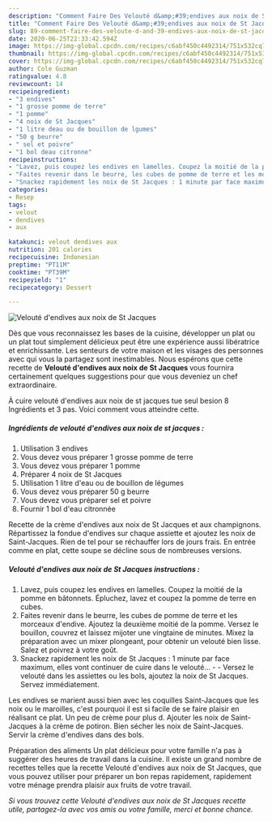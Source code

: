 ```yaml
---
description: "Comment Faire Des Velouté d&amp;#39;endives aux noix de St Jacques"
title: "Comment Faire Des Velouté d&amp;#39;endives aux noix de St Jacques"
slug: 89-comment-faire-des-veloute-d-and-39-endives-aux-noix-de-st-jacques
date: 2020-06-25T22:33:42.594Z
image: https://img-global.cpcdn.com/recipes/c6abf450c4492314/751x532cq70/veloute-dendives-aux-noix-de-st-jacques-photo-principale-de-la-recette.jpg
thumbnail: https://img-global.cpcdn.com/recipes/c6abf450c4492314/751x532cq70/veloute-dendives-aux-noix-de-st-jacques-photo-principale-de-la-recette.jpg
cover: https://img-global.cpcdn.com/recipes/c6abf450c4492314/751x532cq70/veloute-dendives-aux-noix-de-st-jacques-photo-principale-de-la-recette.jpg
author: Cole Guzman
ratingvalue: 4.8
reviewcount: 14
recipeingredient:
- "3 endives"
- "1 grosse pomme de terre"
- "1 pomme"
- "4 noix de St Jacques"
- "1 litre deau ou de bouillon de lgumes"
- "50 g beurre"
- " sel et poivre"
- "1 bol deau citronne"
recipeinstructions:
- "Lavez, puis coupez les endives en lamelles. Coupez la moitié de la pomme en bâtonnets. Épluchez, lavez et coupez la pomme de terre en cubes."
- "Faites revenir dans le beurre, les cubes de pomme de terre et les morceaux d&#39;endive. Ajoutez la deuxième moitié de la pomme. Versez le bouillon, couvrez et laissez mijoter une vingtaine de minutes. Mixez la préparation avec un mixer plongeant, pour obtenir un velouté bien lisse. Salez et poivrez à votre goût."
- "Snackez rapidement les noix de St Jacques : 1 minute par face maximum, elles vont continuer de cuire dans le velouté...  Versez le velouté dans les assiettes ou les bols, ajoutez la noix de St Jacques. Servez immédiatement."
categories:
- Resep
tags:
- velout
- dendives
- aux

katakunci: velout dendives aux 
nutrition: 201 calories
recipecuisine: Indonesian
preptime: "PT11M"
cooktime: "PT39M"
recipeyield: "1"
recipecategory: Dessert

---
```



![Velouté d&#39;endives aux noix de St Jacques](https://img-global.cpcdn.com/recipes/c6abf450c4492314/751x532cq70/veloute-dendives-aux-noix-de-st-jacques-photo-principale-de-la-recette.jpg)

Dès que vous reconnaissez les bases de la cuisine, développer un plat ou un plat tout simplement délicieux peut être une expérience aussi libératrice et enrichissante. Les senteurs de votre maison et les visages des personnes avec qui vous la partagez sont inestimables. Nous espérons que cette recette de <strong> Velouté d&#39;endives aux noix de St Jacques </strong> vous fournira certainement quelques suggestions pour que vous deveniez un chef extraordinaire.

<!--inarticleads1-->

À cuire velouté d&#39;endives aux noix de st jacques tue seul besion 8 Ingrédients et 3 pas. Voici comment vous atteindre cette.

##### Ingrédients de velouté d&#39;endives aux noix de st jacques :

1. Utilisation 3 endives
1. Vous devez vous préparer 1 grosse pomme de terre
1. Vous devez vous préparer 1 pomme
1. Préparer 4 noix de St Jacques
1. Utilisation 1 litre d&#39;eau ou de bouillon de légumes
1. Vous devez vous préparer 50 g beurre
1. Vous devez vous préparer  sel et poivre
1. Fournir 1 bol d&#39;eau citronnée


Recette de la crème d&#39;endives aux noix de St Jacques et aux champignons. Répartissez la fondue d&#39;endives sur chaque assiette et ajoutez les noix de Saint-Jacques. Rien de tel pour se réchauffer lors de jours frais. En entrée comme en plat, cette soupe se décline sous de nombreuses versions. 

<!--inarticleads2-->

##### Velouté d&#39;endives aux noix de St Jacques instructions :

1. Lavez, puis coupez les endives en lamelles. Coupez la moitié de la pomme en bâtonnets. Épluchez, lavez et coupez la pomme de terre en cubes.
1. Faites revenir dans le beurre, les cubes de pomme de terre et les morceaux d&#39;endive. Ajoutez la deuxième moitié de la pomme. Versez le bouillon, couvrez et laissez mijoter une vingtaine de minutes. Mixez la préparation avec un mixer plongeant, pour obtenir un velouté bien lisse. Salez et poivrez à votre goût.
1. Snackez rapidement les noix de St Jacques : 1 minute par face maximum, elles vont continuer de cuire dans le velouté... -  - Versez le velouté dans les assiettes ou les bols, ajoutez la noix de St Jacques. Servez immédiatement.


Les endives se marient aussi bien avec les coquilles Saint-Jacques que les noix ou le maroilles, c&#39;est pourquoi il est si facile de se faire plaisir en réalisant ce plat. Un peu de crème pour plus d. Ajouter les noix de Saint-Jacques à la crème de potiron. Bien sécher les noix de Saint-Jacques. Servir la crème d&#39;endives dans des bols. 

<!--inarticleads1-->

<p>
Préparation des aliments Un plat délicieux pour votre famille n'a pas à suggérer des heures de travail dans la cuisine. Il existe un grand nombre de recettes telles que la recette Velouté d&#39;endives aux noix de St Jacques, que vous pouvez utiliser pour préparer un bon repas rapidement, rapidement votre ménage prendra plaisir aux fruits de votre travail.
</p>

<p>
<i>Si vous trouvez cette Velouté d&#39;endives aux noix de St Jacques recette utile, partagez-la avec vos amis ou votre famille, merci et bonne chance.</i>
</p>
